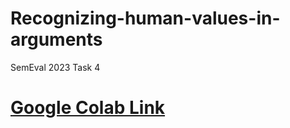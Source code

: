 # Recognizing-human-values-in-arguments
SemEval 2023 Task 4

# [Google Colab Link](https://colab.research.google.com/drive/1wecQkZ68GqTSYB9I-dSShtQTk5T3MAmo)
